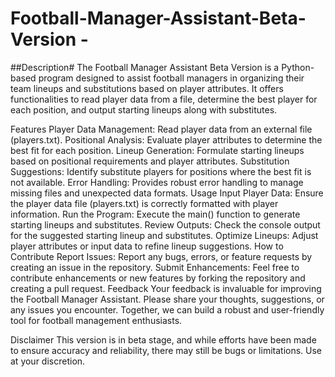 # Football-Manager-Assistant-Beta-Version -

##Description#
The Football Manager Assistant Beta Version is a Python-based program designed to assist football managers in organizing their team lineups and substitutions based on player attributes. It offers functionalities to read player data from a file, determine the best player for each position, and output starting lineups along with substitutes.

Features
Player Data Management: Read player data from an external file (players.txt).
Positional Analysis: Evaluate player attributes to determine the best fit for each position.
Lineup Generation: Formulate starting lineups based on positional requirements and player attributes.
Substitution Suggestions: Identify substitute players for positions where the best fit is not available.
Error Handling: Provides robust error handling to manage missing files and unexpected data formats.
Usage
Input Player Data: Ensure the player data file (players.txt) is correctly formatted with player information.
Run the Program: Execute the main() function to generate starting lineups and substitutes.
Review Outputs: Check the console output for the suggested starting lineup and substitutes.
Optimize Lineups: Adjust player attributes or input data to refine lineup suggestions.
How to Contribute
Report Issues: Report any bugs, errors, or feature requests by creating an issue in the repository.
Submit Enhancements: Feel free to contribute enhancements or new features by forking the repository and creating a pull request.
Feedback
Your feedback is invaluable for improving the Football Manager Assistant. Please share your thoughts, suggestions, or any issues you encounter. Together, we can build a robust and user-friendly tool for football management enthusiasts.

Disclaimer
This version is in beta stage, and while efforts have been made to ensure accuracy and reliability, there may still be bugs or limitations. Use at your discretion.

